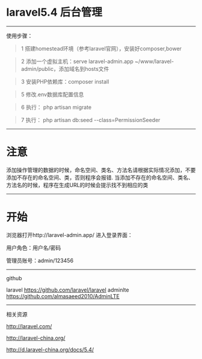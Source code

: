 # laravel5.4 后台管理

---
使用步骤：
> 1 搭建homestead环境（参考laravel官网），安装好composer,bower

> 2 添加一个虚拟主机：serve laravel-admin.app ~/www/laravel-admin/public，添加域名到hosts文件

> 3 安装PHP依赖库：composer install

> 5 修改.env数据库配置信息

> 6 执行： php artisan migrate

> 7 执行： php artisan db:seed --class=PermissionSeeder

----

# 注意
添加操作管理的数据的时候，命名空间、类名、方法名请根据实际情况添加，不要添加不存在的命名空间、类，否则程序会报错.
当添加不存在的命名空间、类名、方法名的时候，程序在生成URL的时候会提示找不到相应的类

----

# 开始
浏览器打开http://laravel-admin.app/  进入登录界面：

用户角色：用户名/密码

管理员账号：admin/123456


----

github

laravel    https://github.com/laravel/laravel
adminlte   https://github.com/almasaeed2010/AdminLTE

-----
相关资源


http://laravel.com/

http://laravel-china.org/

http://d.laravel-china.org/docs/5.4/
